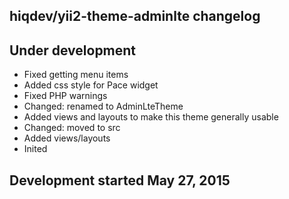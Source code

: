 hiqdev/yii2-theme-adminlte changelog
------------------------------------

## Under development

- Fixed getting menu items
- Added css style for Pace widget
- Fixed PHP warnings
- Changed: renamed to AdminLteTheme
- Added views and layouts to make this theme generally usable
- Changed: moved to src
- Added views/layouts
- Inited

## Development started May 27, 2015

